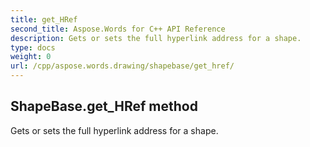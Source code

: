 ```yaml
---
title: get_HRef
second_title: Aspose.Words for C++ API Reference
description: Gets or sets the full hyperlink address for a shape. 
type: docs
weight: 0
url: /cpp/aspose.words.drawing/shapebase/get_href/
---
```

## ShapeBase.get_HRef method


Gets or sets the full hyperlink address for a shape.

